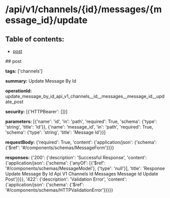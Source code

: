 # /api/v1/channels/{id}/messages/{message_id}/update

## Table of contents:
- [post](#post)

<a name="post" />
## post

**tags:** ['channels']

**summary:** Update Message By Id

**operationId:** update_message_by_id_api_v1_channels__id__messages__message_id__update_post

**security:** [{'HTTPBearer': []}]

**parameters:** [{'name': 'id', 'in': 'path', 'required': True, 'schema': {'type': 'string', 'title': 'Id'}}, {'name': 'message_id', 'in': 'path', 'required': True, 'schema': {'type': 'string', 'title': 'Message Id'}}]

**requestBody:** {'required': True, 'content': {'application/json': {'schema': {'$ref': '#/components/schemas/MessageForm'}}}}

**responses:** {'200': {'description': 'Successful Response', 'content': {'application/json': {'schema': {'anyOf': [{'$ref': '#/components/schemas/MessageModel'}, {'type': 'null'}], 'title': 'Response Update Message By Id Api V1 Channels  Id  Messages  Message Id  Update Post'}}}}, '422': {'description': 'Validation Error', 'content': {'application/json': {'schema': {'$ref': '#/components/schemas/HTTPValidationError'}}}}}

